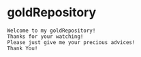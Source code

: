 # goldRepository
	Welcome to my goldRepository!
	Thanks for your watching!
	Please just give me your precious advices!
	Thank You!
